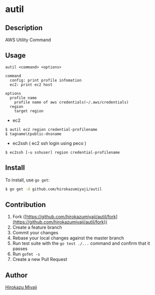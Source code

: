 # autil

## Description

AWS Utility Command

## Usage

```
autil <command> <options>

command
  config: print profile infomation
  ec2: print ec2 host

options
  profile name
    profile name of aws credentials(~/.aws/credentials)
  region
    target region
```

* ec2

```
$ autil ec2 region credential-profilename
$ tagname\tpublic-dnsname
```

* ec2ssh ( ec2 ssh login using peco )

```
$ ec2ssh [-u sshuser] region credential-profilename
```

## Install

To install, use `go get`:

```bash
$ go get -d github.com/hirokazumiyaji/autil
```

## Contribution

1. Fork ([https://github.com/hirokazumiyaji/autil/fork](https://github.com/hirokazumiyaji/autil/fork))
1. Create a feature branch
1. Commit your changes
1. Rebase your local changes against the master branch
1. Run test suite with the `go test ./...` command and confirm that it passes
1. Run `gofmt -s`
1. Create a new Pull Request

## Author

[Hirokazu Miyaji](https://github.com/hirokazumiyaji)
